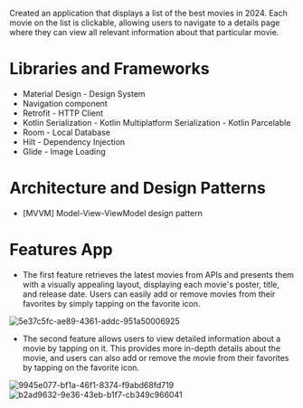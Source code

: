 Created an application that displays a list of the best movies in 2024. Each movie on the list is clickable, allowing users to navigate to a details page where they can view all relevant information about that particular movie.

# Libraries and Frameworks
- Material Design - Design System
- Navigation component
- Retrofit - HTTP Client
- Kotlin Serialization - Kotlin Multiplatform Serialization - Kotlin Parcelable
- Room - Local Database
- Hilt - Dependency Injection
- Glide - Image Loading

# Architecture and Design Patterns
- [MVVM] Model-View-ViewModel design pattern

# Features App
- The first feature retrieves the latest movies from APIs and presents them with a visually appealing layout, displaying each movie's poster, title, and release date. Users can easily add or remove movies from their favorites by simply tapping on the favorite icon.
  
![5e37c5fc-ae89-4361-addc-951a50006925](https://github.com/user-attachments/assets/36702b88-b589-4692-bc73-75d663483345)

- The second feature allows users to view detailed information about a movie by tapping on it. This provides more in-depth details about the movie, and users can also add or remove the movie from their favorites by tapping on the favorite icon.
  
![9945e077-bf1a-46f1-8374-f9abd68fd719](https://github.com/user-attachments/assets/32d14c6d-e966-49f0-9010-5b6438424870)
![b2ad9632-9e36-43eb-b1f7-cb349c966041](https://github.com/user-attachments/assets/c570c4a8-1c7d-40bb-81d1-fda50cc0e0b4)

